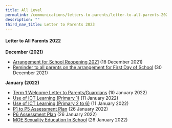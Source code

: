 ```yaml
---
title: All Level
permalink: /communications/letters-to-parents/letter-to-all-parents-2023/
description: ""
third_nav_title: Letter to Parents 2023
---
```




#### Letter to All Parents 2022

<b>December (2021)</b>
<br>
* <a href="/files/Communications/Letters%20to%20All%20Parents%202022/December%202021/20201218%20MPS%20School%20reopening%20measures.pdf">Arrangement for School Reopening 2021</a> (18 December 2021)
* <a href="/files/Communications/Letters%20to%20All%20Parents%202022/December%202021/A%20reminder%20to%20all%20parents%20on%20the%20arrangement%20for%20First%20Day%20of%20School.pdf">Reminder to all parents on the arrangement for First Day of School</a> (30 December 2021)

<b>January (2022)</b>
<br>
* <a href="/files/Communications/Letters%20to%20All%20Parents%202022/January%202022/2022%20Term%201%20Welcome%20Letter%20to%20Parents_7%20Jan%20FINAL.pdf">Term 1 Welcome Letter to Parents/Guardians</a> (10 January 2022)
* <a href="/files/Communications/Letters%20to%20All%20Parents%202022/January%202022/P1%20ICT%20matters.pdf">Use of ICT Learning (Primary 1)</a> (11 January 2022)
* <a href="/files/Communications/Letters%20to%20All%20Parents%202022/January%202022/P2%20-%20P6%20ICT%20Matters.pdf">Use of ICT Learning (Primary 2 to 6)</a> (11 January 2022)
* <a href ="/files/Communications/Letters%20to%20All%20Parents%202022/January%202022/P1%20to%20P5%20Assessment%20Letter.pdf"> P1 to P5 Assessment Plan</a> (26 January 2022)
* <a href ="/files/Communications/Letters%20to%20All%20Parents%202022/January%202022/P6%20Assessment%20Letter.pdf">P6 Assessment Plan</a> (26 January 2022)
* <a href ="/files/Communications/Letters%20to%20All%20Parents%202022/January%202022/MOE%20Sexuality%20Education%20In%20school.pdf">MOE Sexuality Education In School</a> (26 January 2022)